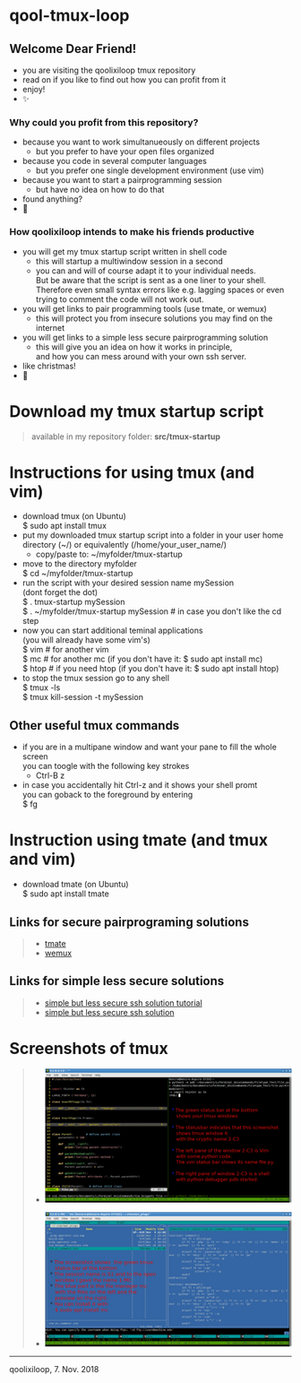 # qool-tmux-loop

## Welcome Dear Friend!  
* you are visiting the qoolixiloop tmux repository
* read on if you like to find out how you can profit from it
* enjoy!
* :sparkles:


### Why could you profit from this repository?
* because you want to work simultanueously on different projects
  * but you prefer to have your open files organized 
* because you code in several computer languages
  * but you prefer one single development environment (use vim)
* because you want to start a pairprogramming session
  * but have no idea on how to do that
* found anything?
* :dizzy:


### How qoolixiloop intends to make his friends productive
* you will get my tmux startup script written in shell code
  * this will startup a multiwindow session in a second 
  * you can and will of course adapt it to your individual needs.     
    But be aware that the script is sent as a one liner to your shell. <br/> 
    Therefore even small syntax errors like e.g. lagging spaces or even <br/>
    trying to comment the code will not work out.  
* you will get links to pair programming tools (use tmate, or wemux)
  * this will protect you from insecure solutions you may find on the internet
* you will get links to a simple less secure pairprogramming solution
  * this will give you an idea on how it works in principle,     
    and how you can mess around with your own ssh server.
* like christmas!
* :sparkling_heart:


# Download my tmux startup script
> available in my repository folder: **src/tmux-startup**


# Instructions for using tmux (and vim)
* download tmux (on Ubuntu)   
    $ sudo apt install tmux   
* put my downloaded tmux startup script into a folder in your user home      
  directory (~/) or equivalently (/home/your_user_name/)   
    * copy/paste to: ~/myfolder/tmux-startup   
* move to the directory myfolder   
    $ cd ~/myfolder/tmux-startup   
* run the script with your desired session name mySession   
  (dont forget the dot)   
    $ . tmux-startup mySession   
    $ . ~/myfolder/tmux-startup mySession   # in case you don't like the cd step
* now you can start additional teminal applications   
  (you will already have some vim's)    
    $ vim    # for another vim  
    $ mc     # for another  mc (if you don't have it: $ sudo apt install mc)   
    $ htop   # if you need htop (if you don't have it: $ sudo apt install htop)   
* to stop the tmux session go to any shell   
    $ tmux -ls   
    $ tmux kill-session -t mySession   

## Other useful tmux commands
* if you are in a multipane window and want your pane to fill the whole screen  
  you can toogle with the following key strokes   
    * Ctrl-B z  
* in case you accidentally hit Ctrl-z and it shows your shell promt   
  you can goback to the foreground by entering   
    $ fg  

# Instruction using tmate (and tmux and vim)
* download tmate (on Ubuntu)   
      $ sudo apt install tmate   


## Links for secure pairprograming solutions
> * [tmate](https://tmate.io/)
> * [wemux](https://github.com/zolrath/wemux)
>
## Links for simple less secure solutions
> * [simple but less secure ssh solution tutorial](https://www.hamvocke.com/blog/remote-pair-programming-with-tmux/)
> * [simple but less secure ssh solution](https://gist.github.com/shrayasr/9778db8aabac59eba6b5)


# Screenshots of tmux
> * ![image of tmux with some python code](pictures/tmux_showing_py.png)
>
> * ![image of tmux with filemanager mc](pictures/tmux_showing_mc.png)


------------------------
qoolixiloop, 7. Nov. 2018

